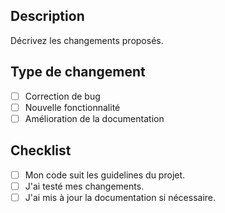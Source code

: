 ## Description
Décrivez les changements proposés.

## Type de changement
- [ ] Correction de bug
- [ ] Nouvelle fonctionnalité
- [ ] Amélioration de la documentation

## Checklist
- [ ] Mon code suit les guidelines du projet.
- [ ] J'ai testé mes changements.
- [ ] J'ai mis à jour la documentation si nécessaire.